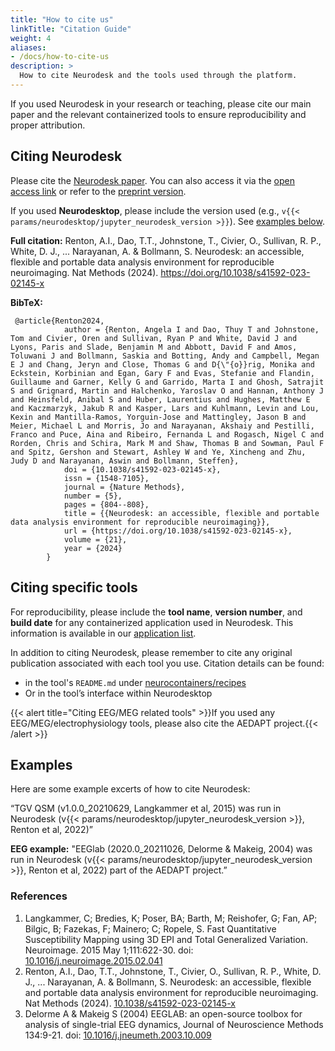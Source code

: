 ```yaml
---
title: "How to cite us"
linkTitle: "Citation Guide"
weight: 4
aliases:
- /docs/how-to-cite-us
description: >
  How to cite Neurodesk and the tools used through the platform.
---
```


If you used Neurodesk in your research or teaching, please cite our main paper and the relevant containerized tools to ensure reproducibility and proper attribution.

## Citing Neurodesk
Please cite the [Neurodesk paper](https://www.nature.com/articles/s41592-023-02145-x). You can also access it via the [open access link](https://rdcu.be/eqro7) or refer to the [preprint version](https://www.biorxiv.org/content/10.1101/2022.12.23.521691v2).

If you used **Neurodesktop**, please include the version used (e.g., `v{{< params/neurodesktop/jupyter_neurodesk_version >}}`). See [examples below](#examples).

**Full citation:** 
Renton, A.I., Dao, T.T., Johnstone, T., Civier, O., Sullivan, R. P., White, D. J., ... Narayanan, A. & Bollmann, S. Neurodesk: an accessible, flexible and portable data analysis environment for reproducible neuroimaging. Nat Methods (2024). https://doi.org/10.1038/s41592-023-02145-x

**BibTeX:**
```
 @article{Renton2024,
            author = {Renton, Angela I and Dao, Thuy T and Johnstone, Tom and Civier, Oren and Sullivan, Ryan P and White, David J and Lyons, Paris and Slade, Benjamin M and Abbott, David F and Amos, Toluwani J and Bollmann, Saskia and Botting, Andy and Campbell, Megan E J and Chang, Jeryn and Close, Thomas G and D{\"{o}}rig, Monika and Eckstein, Korbinian and Egan, Gary F and Evas, Stefanie and Flandin, Guillaume and Garner, Kelly G and Garrido, Marta I and Ghosh, Satrajit S and Grignard, Martin and Halchenko, Yaroslav O and Hannan, Anthony J and Heinsfeld, Anibal S and Huber, Laurentius and Hughes, Matthew E and Kaczmarzyk, Jakub R and Kasper, Lars and Kuhlmann, Levin and Lou, Kexin and Mantilla-Ramos, Yorguin-Jose and Mattingley, Jason B and Meier, Michael L and Morris, Jo and Narayanan, Akshaiy and Pestilli, Franco and Puce, Aina and Ribeiro, Fernanda L and Rogasch, Nigel C and Rorden, Chris and Schira, Mark M and Shaw, Thomas B and Sowman, Paul F and Spitz, Gershon and Stewart, Ashley W and Ye, Xincheng and Zhu, Judy D and Narayanan, Aswin and Bollmann, Steffen},
            doi = {10.1038/s41592-023-02145-x},
            issn = {1548-7105},
            journal = {Nature Methods},
            number = {5},
            pages = {804--808},
            title = {{Neurodesk: an accessible, flexible and portable data analysis environment for reproducible neuroimaging}},
            url = {https://doi.org/10.1038/s41592-023-02145-x},
            volume = {21},
            year = {2024}
        }
```


## Citing specific tools
For reproducibility, please include the **tool name**, **version number**, and **build date** for any containerized application used in Neurodesk. This information is available in our [application list](https://www.neurodesk.org/docs/overview/applications/). 

In addition to citing Neurodesk, please remember to cite any original publication associated with each tool you use. Citation details can be found: 
- in the tool's ```README.md``` under [neurocontainers/recipes](https://github.com/NeuroDesk/neurocontainers/tree/master/recipes)
- Or in the tool’s interface within Neurodesktop


{{< alert title="Citing EEG/MEG related tools" >}}If you used any EEG/MEG/electrophysiology tools, please also cite the AEDAPT project.{{< /alert >}}


## Examples
Here are some example excerts of how to cite Neurodesk:

“TGV QSM (v1.0.0_20210629, Langkammer et al, 2015) was run in Neurodesk (v{{< params/neurodesktop/jupyter_neurodesk_version >}}, Renton et al, 2022)”

**EEG example:** "EEGlab (2020.0_20211026, Delorme & Makeig, 2004) was run in Neurodesk (v{{< params/neurodesktop/jupyter_neurodesk_version >}}, Renton et al, 2022) part of the AEDAPT project.”

### References
1. Langkammer, C; Bredies, K; Poser, BA; Barth, M; Reishofer, G; Fan, AP; Bilgic, B; Fazekas, F; Mainero; C; Ropele, S. Fast Quantitative Susceptibility Mapping using 3D EPI and Total Generalized Variation. Neuroimage. 2015 May 1;111:622-30. doi: [10.1016/j.neuroimage.2015.02.041](https://doi.org/10.1016/j.neuroimage.2015.02.041)
2. Renton, A.I., Dao, T.T., Johnstone, T., Civier, O., Sullivan, R. P., White, D. J., ... Narayanan, A. & Bollmann, S. Neurodesk: an accessible, flexible and portable data analysis environment for reproducible neuroimaging. Nat Methods (2024). [10.1038/s41592-023-02145-x](https://doi.org/10.1038/s41592-023-02145-x)
3. Delorme A & Makeig S (2004) EEGLAB: an open-source toolbox for analysis of single-trial EEG dynamics, Journal of Neuroscience Methods 134:9-21. doi: [10.1016/j.jneumeth.2003.10.009](https://doi.org/10.1016/j.jneumeth.2003.10.009)
